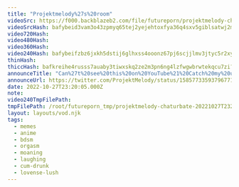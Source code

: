 ```yaml
---
title: "Projektmelody%27s%20room"
videoSrc: https://f000.backblazeb2.com/file/futureporn/projektmelody-chaturbate-2022-10-27.mp4
videoSrcHash: bafybeid3vam3o43zpmyq65tej2yejehtoxfya36q4sxv5giblsatwj2mcu?filename=projektmelody-chaturbate-20221027T232005Z.mp4
video720Hash: 
video480Hash: 
video360Hash: 
video240Hash: bafybeifzbz6jxkh5dstij6glhxss4ooonz67pj6scjjlmv3jtyc5r2xy6m?filename=projektmelody-chaturbate-20221027T232005Z-240p.mp4
thinHash: 
thiccHash: bafkreihe4russs7auaby3tiwxskq2ze2m3pn6ng4lzfwgwbrwtekqcu7zi?filename=20221027T232005Z-thicc.jpg
announceTitle: "Can%27t%20see%20this%20on%20YouTube%21%20Catch%20my%20uncensored%20r%2Fhentaimemes%20review%20on%20CB%20%40%208pm%20CT~"
announceUrl: https://twitter.com/ProjektMelody/status/1585773359379677184
date: 2022-10-27T23:20:05.000Z
note: 
video240TmpFilePath: 
tmpFilePath: /root/futureporn_tmp/projektmelody-chaturbate-20221027T232005Z.mp4
layout: layouts/vod.njk
tags:
  - memes
  - anime
  - bdsm
  - orgasm
  - moaning
  - laughing
  - cum-drunk
  - lovense-lush
---
```


